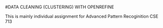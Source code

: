 #DATA CLEANING (CLUSTERING) WITH OPENREFINE


This is mainly  individual assignment for Advanced Pattern Recoginition CSE 713
